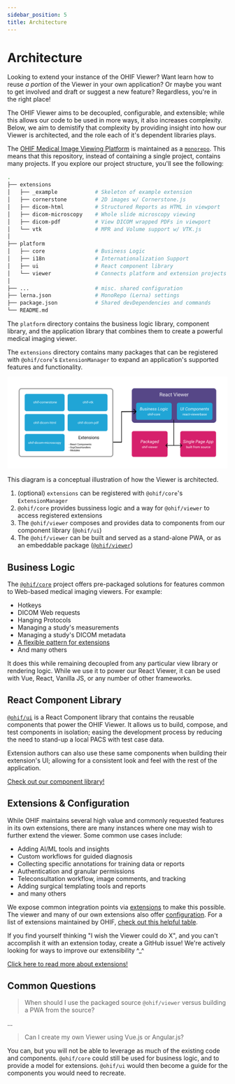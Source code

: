 ```yaml
---
sidebar_position: 5
title: Architecture
---
```


# Architecture

Looking to extend your instance of the OHIF Viewer? Want learn how to reuse _a
portion_ of the Viewer in your own application? Or maybe you want to get
involved and draft or suggest a new feature? Regardless, you're in the right
place!

The OHIF Viewer aims to be decoupled, configurable, and extensible; while this
allows our code to be used in more ways, it also increases complexity. Below, we
aim to demistify that complexity by providing insight into how our Viewer is
architected, and the role each of it's dependent libraries plays.



The [OHIF Medical Image Viewing Platform][viewers-project] is maintained as a
[`monorepo`][monorepo]. This means that this repository, instead of containing a
single project, contains many projects. If you explore our project structure,
you'll see the following:

```bash
.
├── extensions
│   ├── _example            # Skeleton of example extension
│   ├── cornerstone         # 2D images w/ Cornerstone.js
│   ├── dicom-html          # Structured Reports as HTML in viewport
│   ├── dicom-microscopy    # Whole slide microscopy viewing
│   ├── dicom-pdf           # View DICOM wrapped PDFs in viewport
│   └── vtk                 # MPR and Volume support w/ VTK.js
│
├── platform
│   ├── core                # Business Logic
│   ├── i18n                # Internationalization Support
│   ├── ui                  # React component library
│   └── viewer              # Connects platform and extension projects
│
├── ...                     # misc. shared configuration
├── lerna.json              # MonoRepo (Lerna) settings
├── package.json            # Shared devDependencies and commands
└── README.md
```

The `platform` directory contains the business logic library, component library,
and the application library that combines them to create a powerful medical
imaging viewer.

The `extensions` directory contains many packages that can be registered with
`@ohif/core`'s `ExtensionManager` to expand an application's supported features
and functionality.

![Architecture Diagram](./assets/img/architecture-diagram.png)
<!-- <center><i>architecture diagram</i></center> -->

This diagram is a conceptual illustration of how the Viewer is architected.

1. (optional) `extensions` can be registered with `@ohif/core`'s
   `ExtensionManager`
2. `@ohif/core` provides bussiness logic and a way for `@ohif/viewer` to access
   registered extensions
3. The `@ohif/viewer` composes and provides data to components from our
   component library (`@ohif/ui`)
4. The `@ohif/viewer` can be built and served as a stand-alone PWA, or as an
   embeddable package ([`@ohif/viewer`][viewer-npm])

## Business Logic

The [`@ohif/core`][core-github] project offers pre-packaged solutions for
features common to Web-based medical imaging viewers. For example:

- Hotkeys
- DICOM Web requests
- Hanging Protocols
- Managing a study's measurements
- Managing a study's DICOM metadata
- [A flexible pattern for extensions](./extensions/index.md)
- And many others

It does this while remaining decoupled from any particular view library or
rendering logic. While we use it to power our React Viewer, it can be used with
Vue, React, Vanilla JS, or any number of other frameworks.

## React Component Library

[`@ohif/ui`][ui-github] is a React Component library that contains the reusable
components that power the OHIF Viewer. It allows us to build, compose, and test
components in isolation; easing the development process by reducing the need to
stand-up a local PACS with test case data.

Extension authors can also use these same components when building their
extension's UI; allowing for a consistent look and feel with the rest of the
application.

[Check out our component library!](https://react.ohif.org/)

## Extensions & Configuration

While OHIF maintains several high value and commonly requested features in its
own extensions, there are many instances where one may wish to further extend
the viewer. Some common use cases include:

- Adding AI/ML tools and insights
- Custom workflows for guided diagnosis
- Collecting specific annotations for training data or reports
- Authentication and granular permissions
- Teleconsultation workflow, image comments, and tracking
- Adding surgical templating tools and reports
- and many others

We expose common integration points via [extensions](./extensions/index.md) to
make this possible. The viewer and many of our own extensions also offer
[configuration][configuration]. For a list of extensions maintained by OHIF,
[check out this helpful table](./extensions/index.md#maintained-extensions).

If you find yourself thinking "I wish the Viewer could do X", and you can't
accomplish it with an extension today, create a GitHub issue! We're actively
looking for ways to improve our extensibility ^\_^

[Click here to read more about extensions!](./extensions/index.md)

## Common Questions

> When should I use the packaged source `@ohif/viewer` versus building a PWA
> from the source?

...

> Can I create my own Viewer using Vue.js or Angular.js?

You can, but you will not be able to leverage as much of the existing code and
components. `@ohif/core` could still be used for business logic, and to provide
a model for extensions. `@ohif/ui` would then become a guide for the components
you would need to recreate.

<!--
  Links
  -->

<!-- prettier-ignore-start -->
[monorepo]: https://github.com/OHIF/Viewers/issues/768
[viewers-project]: https://github.com/OHIF/Viewers
[viewer-npm]: https://www.npmjs.com/package/@ohif/viewer
[pwa]: https://developers.google.com/web/progressive-web-apps/
[configuration]: ./configuring/index.md
[extensions]: ./extensions/index.md
[core-github]: https://github.com/OHIF/viewers/platform/core
[ui-github]: https://github.com/OHIF/Viewers/tree/master/platform/ui
<!-- prettier-ignore-end -->
